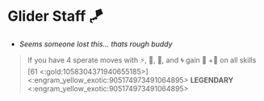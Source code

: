 # **Glider Staff 🪁** 
- *Seems someone lost this... thats rough buddy*

> If you have 4 sperate moves with ⚡, 🚫, 🎯, and 🌀 gain 🔀 +🔷 on all skills [61 <:gold:1058304371940655185>]
<:engram_yellow_exotic:905174973491064895> __LEGENDARY__ <:engram_yellow_exotic:905174973491064895>
